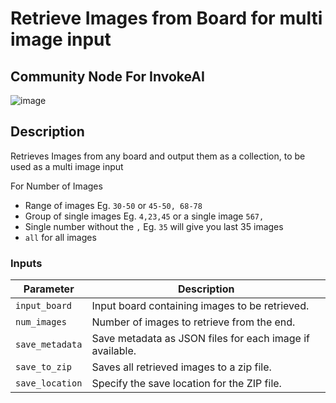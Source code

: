 # Retrieve Images from Board for multi image input
## Community Node For InvokeAI

![image](https://github.com/mickr777/multiImagesfromboard/assets/115216705/3ef4c7e0-e6cd-48c4-b3de-70ed1b160361)


## Description
Retrieves Images from any board and output them as a collection, to be used as a multi image input

For Number of Images
* Range of images Eg. `30-50` or `45-50, 68-78`
* Group of single images Eg. `4,23,45` or a single image `567,`
* Single number without the `,` Eg. `35` will give you last 35 images
* `all` for all images

### Inputs
| Parameter     | Description                                 
|---------------|---------------------------------------------|
| `input_board`  | Input board containing images to be retrieved.|
| `num_images` | Number of images to retrieve from the end.|
| `save_metadata` | Save metadata as JSON files for each image if available.|
| `save_to_zip` | Saves all retrieved images to a zip file.|
| `save_location` | Specify the save location for the ZIP file.|

